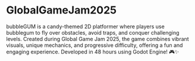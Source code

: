 # GlobalGameJam2025
bubbleGUM is a candy-themed 2D platformer where players use bubblegum to fly over obstacles, avoid traps, and conquer challenging levels. Created during Global Game Jam 2025, the game combines vibrant visuals, unique mechanics, and progressive difficulty, offering a fun and engaging experience. Developed in 48 hours using Godot Engine! 🎮✨
